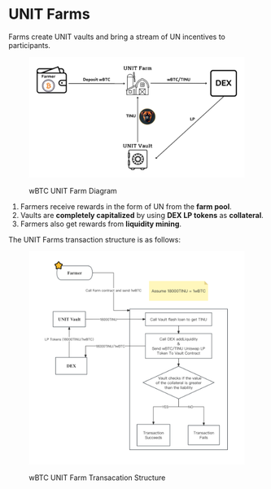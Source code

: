 # UNIT Farms

Farms create UNIT vaults and bring a stream of UN incentives to participants.

<figure><picture><source srcset="../.gitbook/assets/UNIT Farm.png" media="(prefers-color-scheme: dark)"><img src="../.gitbook/assets/UNIT Farm (1).png" alt=""></picture><figcaption><p>wBTC UNIT Farm Diagram</p></figcaption></figure>

1. Farmers receive rewards in the form of UN from the **farm pool**.&#x20;
2. Vaults are **completely capitalized** by using **DEX LP tokens** as **collateral**.&#x20;
3. Farmers also get rewards from **liquidity mining**.

The UNIT Farms transaction structure is as follows:

<figure><picture><source srcset="../.gitbook/assets/Complex Version Farm.png" media="(prefers-color-scheme: dark)"><img src="../.gitbook/assets/Complex Version Farm 3.png" alt=""></picture><figcaption><p>wBTC UNIT Farm Transacation Structure</p></figcaption></figure>
